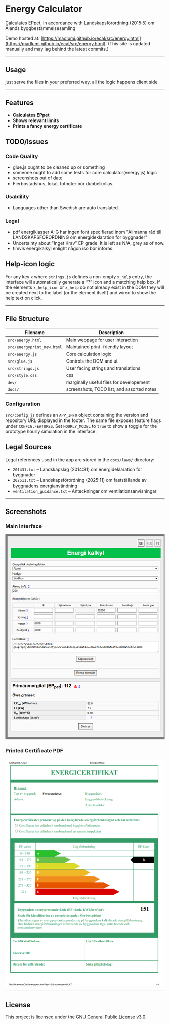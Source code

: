 
# Energy Calculator

Calculates EPpet, in accordance with   Landskapsförordning (2015:5) om Ålands byggbestämmelsesamling

Demo hosted at: [https://madlumi.github.io/ecal/src/energy.html](https://madlumi.github.io/ecal/src/energy.html). (This site is updated manually and may lag behind the latest commits.)


---

## Usage

just serve the files in your preferred way, all the logic happens client side


---

## Features

- **Calculates EPpet**
- **Shows relevant limits**
- **Prints a fancy energy certificate**


## TODO/Issues


### Code Quality
- glue.js ought to be cleaned up or something
- someone ought to add some tests for core calculator(energy.js) logic
- screenshots out of date
- Flerbostadshus, lokal, fotnoter bör dubbelkollas. 

### Usablility
- Languages other than Swedish are auto translated.

### Legal
- pdf energiklasser A-G har ingen font specifierad inom "Allmänna råd till LANDSKAPSFÖRORDNING om energideklaration för byggnader"
- Uncertainty about "Inget Krav" EP grade. It is left as N/A, grey as of now.
- timvis energikalkyl enlight någon iso bör införas.

## Help-icon logic

For any key `x` where `strings.js` defines a non-empty `x_help` entry, the
interface will automatically generate a “?” icon and a matching help box. If the
elements `x_help_icon` or `x_help` do not already exist in the DOM they will be
created next to the label (or the element itself) and wired to show the help
text on click.




---


## File Structure

| Filename              | Description |
|-----------------------|--------------------------------------------------------------|
| `src/energy.html`      | Main webpage for user interaction |
| `src/energyprint_new.html` | Maintained print-friendly layout |
| `src/energy.js`        | Core calculation logic|
| `src/glue.js`          | Controls the DOM and ui. |
| `src/strings.js`       | User facing strings and translations |
| `src/style.css`        | css |
| `dev/`                 | marginally useful files for developement |
| `docs/`                | screenshots, TODO list, and assorted notes |


### Configuration

`src/config.js` defines an `APP_INFO` object containing the version and repository URL displayed in the footer.
The same file exposes feature flags under `CONFIG.FEATURES`. Set `HOURLY_MODEL` to
`true` to show a toggle for the prototype hourly simulation in the interface.

## Legal Sources

Legal references used in the app are stored in the `docs/laws/` directory:

- `201431.txt` – Landskapslag (2014:31) om energideklaration för byggnader
- `202511.txt` – Landskapsförordning (2025:11) om fastställande av byggnadens energianvändning
- `ventilation_guidance.txt` – Anteckningar om ventilationsanvisningar


---

## Screenshots

### Main Interface

![Screenshot showing the energy calculator's main interface](docs/screenshot.png)

### Printed Certificate PDF

![Screenshot showing a generated energy certificate PDF](docs/screenshot_output.png)

---

## License

This project is licensed under the [GNU General Public License v3.0](LICENCE.txt).
